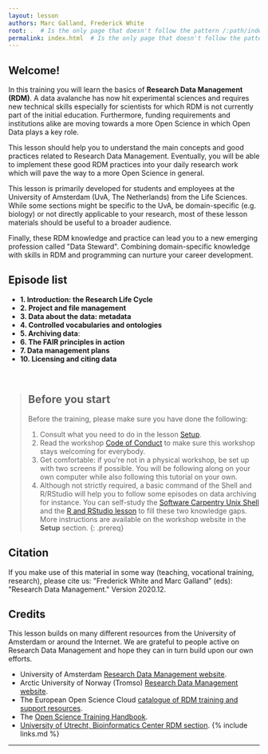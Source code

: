 ```yaml
---
layout: lesson
authors: Marc Galland, Frederick White
root: .  # Is the only page that doesn't follow the pattern /:path/index.html
permalink: index.html  # Is the only page that doesn't follow the pattern /:path/index.html
---
```


## Welcome!

In this training you will learn the basics of __Research Data Management (RDM)__. A data avalanche has now hit experimental sciences and requires new technical skills especially for scientists for which RDM is not currently part of the initial education. Furthermore, funding requirements and institutions alike are moving towards a more Open Science in which Open Data plays a key role. 


This lesson should help you to understand the main concepts and good practices related to Research Data Management. Eventually, you will be able to implement these good RDM practices into your daily research work which will pave the way to a more Open Science in general.

This lesson is primarily developed for students and employees at the University of Amsterdam (UvA, The Netherlands) from the Life Sciences. While some sections might be specific to the UvA, be domain-specific (e.g. biology) or not directly applicable to your research, most of these lesson materials should be useful to a broader audience.  

Finally, these RDM knowledge and practice can lead you to a new emerging profession called "Data Steward". Combining domain-specific knowledge with skills in RDM and programming can nurture your career development. 

## Episode list

* __1. Introduction: the Research Life Cycle__
* __2. Project and file management__ 
* __3. Data about the data: metadata__
* __4. Controlled vocabularies and ontologies__
* __5. Archiving data__:
* __6. The FAIR principles in action__
* __7. Data management plans__ 
* __10. Licensing and citing data__

<br>

> ## Before you start
>
> Before the training, please make sure you have done the following: 
>
> 1. Consult what you need to do in the lesson [Setup](https://scienceparkstudygroup.github.io/rna-seq-lesson/setup.html).
> 2. Read the workshop [Code of Conduct](https://docs.carpentries.org/topic_folders/policies/code-of-conduct.html) to make sure this workshop stays welcoming for everybody.
> 3. Get comfortable: if you're not in a physical workshop, be set up with two screens if possible. You will be following along on your own computer while also following this tutorial on your own.
> 4. Although not strictly required, a basic command of the Shell and R/RStudio will help you to follow some episodes on data archiving for instance. You can self-study the [Software Carpentry Unix Shell](http://swcarpentry.github.io/shell-novice/) and the [R and RStudio lesson](https://carpentries-incubator.github.io/open-science-with-r/) to fill these two knowledge gaps.
> More instructions are available on the workshop website in the **Setup** section.
{: .prereq}

## Citation
If you make use of this material in some way (teaching, vocational training, research), please cite us:
"Frederick White and Marc Galland" (eds): "Research Data Management."  Version 2020.12.

## Credits
This lesson builds on many different resources from the University of Amsterdam or around the Internet. We are grateful to people active on Research Data Management and hope they can in turn build upon our own efforts. 

- University of Amsterdam [Research Data Management website](https://rdm.uva.nl/en/introduction/rdm-introduction.html).
- Arctic University of Norway (Tromso) [Research Data Management website](https://site.uit.no/rdmtraining/course-info/?lang=en).
- The European Open Science Cloud [catalogue of RDM training and support resources](https://eosc-pillar.d4science.org/web/eoscpillartrainingandsupport/catalogue).
- The [Open Science Training Handbook](https://book.fosteropenscience.eu/en/).
- [University of Utrecht, Bioinformatics Center RDM section](https://ubc.uu.nl/infrastructure/data-stewardship/).
{% include links.md %}

----




